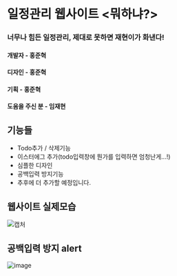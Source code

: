 # 일정관리 웹사이트 <뭐하냐?>

### 너무나 힘든 일정관리, 제대로 못하면 재현이가 화낸다!
#### 개발자 - 홍준혁 
#### 디자인 - 홍준혁
#### 기획 - 홍준혁
#### 도움을 주신 분 - 임재현

## 기능들 
-   Todo추가 / 삭제기능
-   이스터에그 추가(todo입력창에 뭔가를 입력하면 엄청난게...!)
-   심플한 디자인
-   공백입력 방지기능
-   추후에 더 추가할 예정입니다.

## 웹사이트 실제모습
![캡처](https://user-images.githubusercontent.com/48292190/95606525-683a7b00-0a95-11eb-8006-5471dd3d76d8.PNG)

## 공백입력 방지 alert
![image](https://user-images.githubusercontent.com/48292190/95606686-a5067200-0a95-11eb-99df-325df15d93b3.png)

